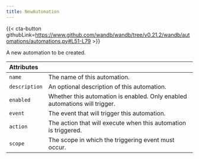 ```yaml
---
title: NewAutomation
---
```


{{< cta-button githubLink=https://www.github.com/wandb/wandb/tree/v0.21.2/wandb/automations/automations.py#L51-L79 >}}

A new automation to be created.

| Attributes |  |
| :--- | :--- |
|  `name` |  The name of this automation. |
|  `description` |  An optional description of this automation. |
|  `enabled` |  Whether this automation is enabled. Only enabled automations will trigger. |
|  `event` |  The event that will trigger this automation. |
|  `action` |  The action that will execute when this automation is triggered. |
|  `scope` |  The scope in which the triggering event must occur. |
